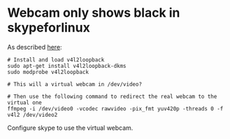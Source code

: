 # Webcam only shows black in skypeforlinux
As described [here](https://askubuntu.com/questions/1005119/skypeforlinux-not-working-with-external-usb-camera):
```
# Install and load v4l2loopback
sudo apt-get install v4l2loopback-dkms
sudo modprobe v4l2loopback

# This will a virtual webcam in /dev/video?

# Then use the following command to redirect the real webcam to the virtual one
ffmpeg -i /dev/video0 -vcodec rawvideo -pix_fmt yuv420p -threads 0 -f v4l2 /dev/video2
```

Configure skype to use the virtual webcam.
